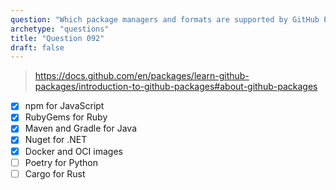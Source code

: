 ```yaml
---
question: "Which package managers and formats are supported by GitHub Packages?"
archetype: "questions"
title: "Question 092"
draft: false
---
```


> https://docs.github.com/en/packages/learn-github-packages/introduction-to-github-packages#about-github-packages
- [x] npm for JavaScript
- [x] RubyGems for Ruby
- [x] Maven and Gradle for Java
- [x] Nuget for .NET
- [x] Docker and OCI images
- [ ] Poetry for Python
- [ ] Cargo for Rust

